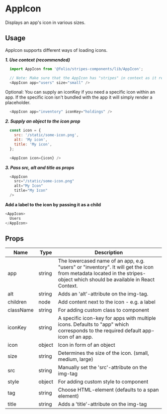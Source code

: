 # AppIcon

Displays an app's icon in various sizes.

## Usage
AppIcon supports different ways of loading icons.

***1. Use context (recommended)***
```js
  import AppIcon from '@folio/stripes-components/lib/AppIcon';

  // Note: Make sure that the AppIcon has "stripes" in context as it relies on stripes.metadata.
  <AppIcon app="users" size="small" />
  ```
  Optional: You can supply an iconKey if you need a specific icon within an app. If the specific icon isn't bundled with the app it will simply render a placeholder.
```js
  <AppIcon app="inventory" iconKey="holdings" />
```

***2. Supply an object to the icon prop***
```js
  const icon = {
    src: '/static/some-icon.png',
    alt: 'My icon',
    title: 'My icon',
  };

  <AppIcon icon={icon} />
  ```

***3. Pass src, alt and title as props***
```js
  <AppIcon 
    src="/static/some-icon.png"
    alt="My Icon"
    title="My Icon" 
  />
  ```

**Add a label to the icon by passing it as a child**
  ```js
  <AppIcon>
    Users
  </AppIcon>
```

## Props
Name | Type | Description
-- | -- | --
app | string | The lowercased name of an app, e.g. "users" or "inventory". It will get the icon from metadata located in the stripes-object which should be available in React Context.
alt | string | Adds an 'alt'-attribute on the img-tag.
children | node | Add content next to the icon - e.g. a label
className | string | For adding custom class to component
iconKey | string | A specific icon-key for apps with multiple icons. Defaults to "app" which corresponds to the required default app-icon of an app.
icon | object | Icon in form of an object
size | string | Determines the size of the icon. (small, medium, large)
src | string | Manually set the 'src'-attribute on the img-tag
style | object | For adding custom style to component
tag | string | Choose HTML-element (defaults to a span element)
title | string | Adds a 'title'-attribute on the img-tag

